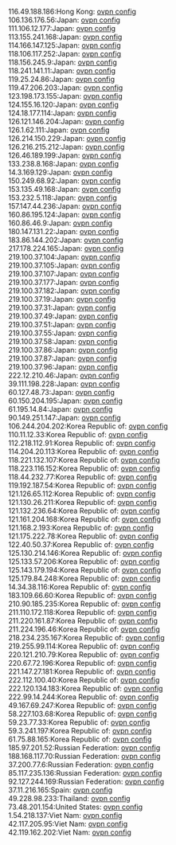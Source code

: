 116.49.188.186:Hong Kong: [ovpn config](vpn/116_49_188_186.ovpn)  
106.136.176.56:Japan: [ovpn config](vpn/106_136_176_56.ovpn)  
111.106.12.177:Japan: [ovpn config](vpn/111_106_12_177.ovpn)  
113.155.241.168:Japan: [ovpn config](vpn/113_155_241_168.ovpn)  
114.166.147.125:Japan: [ovpn config](vpn/114_166_147_125.ovpn)  
118.106.117.252:Japan: [ovpn config](vpn/118_106_117_252.ovpn)  
118.156.245.9:Japan: [ovpn config](vpn/118_156_245_9.ovpn)  
118.241.141.11:Japan: [ovpn config](vpn/118_241_141_11.ovpn)  
119.25.24.86:Japan: [ovpn config](vpn/119_25_24_86.ovpn)  
119.47.206.203:Japan: [ovpn config](vpn/119_47_206_203.ovpn)  
123.198.173.155:Japan: [ovpn config](vpn/123_198_173_155.ovpn)  
124.155.16.120:Japan: [ovpn config](vpn/124_155_16_120.ovpn)  
124.18.177.114:Japan: [ovpn config](vpn/124_18_177_114.ovpn)  
126.121.146.204:Japan: [ovpn config](vpn/126_121_146_204.ovpn)  
126.1.62.111:Japan: [ovpn config](vpn/126_1_62_111.ovpn)  
126.214.150.229:Japan: [ovpn config](vpn/126_214_150_229.ovpn)  
126.216.215.212:Japan: [ovpn config](vpn/126_216_215_212.ovpn)  
126.46.189.199:Japan: [ovpn config](vpn/126_46_189_199.ovpn)  
133.238.8.168:Japan: [ovpn config](vpn/133_238_8_168.ovpn)  
14.3.169.129:Japan: [ovpn config](vpn/14_3_169_129.ovpn)  
150.249.68.92:Japan: [ovpn config](vpn/150_249_68_92.ovpn)  
153.135.49.168:Japan: [ovpn config](vpn/153_135_49_168.ovpn)  
153.232.5.118:Japan: [ovpn config](vpn/153_232_5_118.ovpn)  
157.147.44.236:Japan: [ovpn config](vpn/157_147_44_236.ovpn)  
160.86.195.124:Japan: [ovpn config](vpn/160_86_195_124.ovpn)  
160.86.46.9:Japan: [ovpn config](vpn/160_86_46_9.ovpn)  
180.147.131.22:Japan: [ovpn config](vpn/180_147_131_22.ovpn)  
183.86.144.202:Japan: [ovpn config](vpn/183_86_144_202.ovpn)  
217.178.224.165:Japan: [ovpn config](vpn/217_178_224_165.ovpn)  
219.100.37.104:Japan: [ovpn config](vpn/219_100_37_104.ovpn)  
219.100.37.105:Japan: [ovpn config](vpn/219_100_37_105.ovpn)  
219.100.37.107:Japan: [ovpn config](vpn/219_100_37_107.ovpn)  
219.100.37.177:Japan: [ovpn config](vpn/219_100_37_177.ovpn)  
219.100.37.182:Japan: [ovpn config](vpn/219_100_37_182.ovpn)  
219.100.37.19:Japan: [ovpn config](vpn/219_100_37_19.ovpn)  
219.100.37.31:Japan: [ovpn config](vpn/219_100_37_31.ovpn)  
219.100.37.49:Japan: [ovpn config](vpn/219_100_37_49.ovpn)  
219.100.37.51:Japan: [ovpn config](vpn/219_100_37_51.ovpn)  
219.100.37.55:Japan: [ovpn config](vpn/219_100_37_55.ovpn)  
219.100.37.58:Japan: [ovpn config](vpn/219_100_37_58.ovpn)  
219.100.37.86:Japan: [ovpn config](vpn/219_100_37_86.ovpn)  
219.100.37.87:Japan: [ovpn config](vpn/219_100_37_87.ovpn)  
219.100.37.96:Japan: [ovpn config](vpn/219_100_37_96.ovpn)  
222.12.210.46:Japan: [ovpn config](vpn/222_12_210_46.ovpn)  
39.111.198.228:Japan: [ovpn config](vpn/39_111_198_228.ovpn)  
60.127.48.73:Japan: [ovpn config](vpn/60_127_48_73.ovpn)  
60.150.204.195:Japan: [ovpn config](vpn/60_150_204_195.ovpn)  
61.195.14.84:Japan: [ovpn config](vpn/61_195_14_84.ovpn)  
90.149.251.147:Japan: [ovpn config](vpn/90_149_251_147.ovpn)  
106.244.204.202:Korea Republic of: [ovpn config](vpn/106_244_204_202.ovpn)  
110.11.12.33:Korea Republic of: [ovpn config](vpn/110_11_12_33.ovpn)  
112.218.112.91:Korea Republic of: [ovpn config](vpn/112_218_112_91.ovpn)  
114.204.20.113:Korea Republic of: [ovpn config](vpn/114_204_20_113.ovpn)  
118.221.132.107:Korea Republic of: [ovpn config](vpn/118_221_132_107.ovpn)  
118.223.116.152:Korea Republic of: [ovpn config](vpn/118_223_116_152.ovpn)  
118.44.232.77:Korea Republic of: [ovpn config](vpn/118_44_232_77.ovpn)  
119.192.187.54:Korea Republic of: [ovpn config](vpn/119_192_187_54.ovpn)  
121.126.65.112:Korea Republic of: [ovpn config](vpn/121_126_65_112.ovpn)  
121.130.26.211:Korea Republic of: [ovpn config](vpn/121_130_26_211.ovpn)  
121.132.236.64:Korea Republic of: [ovpn config](vpn/121_132_236_64.ovpn)  
121.161.204.168:Korea Republic of: [ovpn config](vpn/121_161_204_168.ovpn)  
121.168.2.193:Korea Republic of: [ovpn config](vpn/121_168_2_193.ovpn)  
121.175.222.78:Korea Republic of: [ovpn config](vpn/121_175_222_78.ovpn)  
122.40.50.37:Korea Republic of: [ovpn config](vpn/122_40_50_37.ovpn)  
125.130.214.146:Korea Republic of: [ovpn config](vpn/125_130_214_146.ovpn)  
125.133.57.206:Korea Republic of: [ovpn config](vpn/125_133_57_206.ovpn)  
125.143.179.194:Korea Republic of: [ovpn config](vpn/125_143_179_194.ovpn)  
125.179.84.248:Korea Republic of: [ovpn config](vpn/125_179_84_248.ovpn)  
14.34.38.116:Korea Republic of: [ovpn config](vpn/14_34_38_116.ovpn)  
183.109.66.60:Korea Republic of: [ovpn config](vpn/183_109_66_60.ovpn)  
210.90.185.235:Korea Republic of: [ovpn config](vpn/210_90_185_235.ovpn)  
211.110.172.118:Korea Republic of: [ovpn config](vpn/211_110_172_118.ovpn)  
211.220.161.87:Korea Republic of: [ovpn config](vpn/211_220_161_87.ovpn)  
211.224.196.46:Korea Republic of: [ovpn config](vpn/211_224_196_46.ovpn)  
218.234.235.167:Korea Republic of: [ovpn config](vpn/218_234_235_167.ovpn)  
219.255.99.114:Korea Republic of: [ovpn config](vpn/219_255_99_114.ovpn)  
220.121.210.79:Korea Republic of: [ovpn config](vpn/220_121_210_79.ovpn)  
220.67.72.196:Korea Republic of: [ovpn config](vpn/220_67_72_196.ovpn)  
221.147.27.181:Korea Republic of: [ovpn config](vpn/221_147_27_181.ovpn)  
222.112.100.40:Korea Republic of: [ovpn config](vpn/222_112_100_40.ovpn)  
222.120.134.183:Korea Republic of: [ovpn config](vpn/222_120_134_183.ovpn)  
222.99.14.244:Korea Republic of: [ovpn config](vpn/222_99_14_244.ovpn)  
49.167.69.247:Korea Republic of: [ovpn config](vpn/49_167_69_247.ovpn)  
58.227.103.68:Korea Republic of: [ovpn config](vpn/58_227_103_68.ovpn)  
59.23.77.33:Korea Republic of: [ovpn config](vpn/59_23_77_33.ovpn)  
59.3.241.197:Korea Republic of: [ovpn config](vpn/59_3_241_197.ovpn)  
61.75.88.165:Korea Republic of: [ovpn config](vpn/61_75_88_165.ovpn)  
185.97.201.52:Russian Federation: [ovpn config](vpn/185_97_201_52.ovpn)  
188.168.117.70:Russian Federation: [ovpn config](vpn/188_168_117_70.ovpn)  
37.200.77.6:Russian Federation: [ovpn config](vpn/37_200_77_6.ovpn)  
85.117.235.136:Russian Federation: [ovpn config](vpn/85_117_235_136.ovpn)  
92.127.244.169:Russian Federation: [ovpn config](vpn/92_127_244_169.ovpn)  
37.11.216.165:Spain: [ovpn config](vpn/37_11_216_165.ovpn)  
49.228.98.233:Thailand: [ovpn config](vpn/49_228_98_233.ovpn)  
73.48.201.154:United States: [ovpn config](vpn/73_48_201_154.ovpn)  
1.54.218.137:Viet Nam: [ovpn config](vpn/1_54_218_137.ovpn)  
42.117.205.95:Viet Nam: [ovpn config](vpn/42_117_205_95.ovpn)  
42.119.162.202:Viet Nam: [ovpn config](vpn/42_119_162_202.ovpn)  

